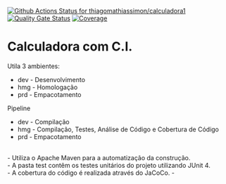 [![Github Actions Status for
thiagomathiassimon/calculadora1](https://github.com/thiagomathiassimon/calculadora1/workflows/CI/badge.svg)](https:github.com/thiagomathiassimon/calculadora1/actions)
[![Quality Gate Status](https://sonarcloud.io/api/project_badges/measure?project=thiagomathiassimon_calculadora1&metric=alert_status)](https://sonarcloud.io/summary/new_code?id=thiagomathiassimon_calculadora1)
[![Coverage](https://sonarcloud.io/api/project_badges/measure?project=thiagomathiassimon_calculadora1&metric=coverage)](https://sonarcloud.io/component_measures?id=thiagomathiassimon_calculadora1&metric=coverage)

# Calculadora com C.I.
Utila 3 ambientes:
- dev - Desenvolvimento
- hmg - Homologação
- prd - Empacotamento

Pipeline
- dev - Compilação
- hmg - Compilação, Testes, Análise de Código e Cobertura de Código
- prd - Empacotamento

<br>
- Utiliza o Apache Maven para a automatização da construção.
<br>
- A pasta test contêm os testes unitários do projeto utilizando JUnit 4.
<br>
- A cobertura do código é realizada através do JaCoCo.
- <br>
